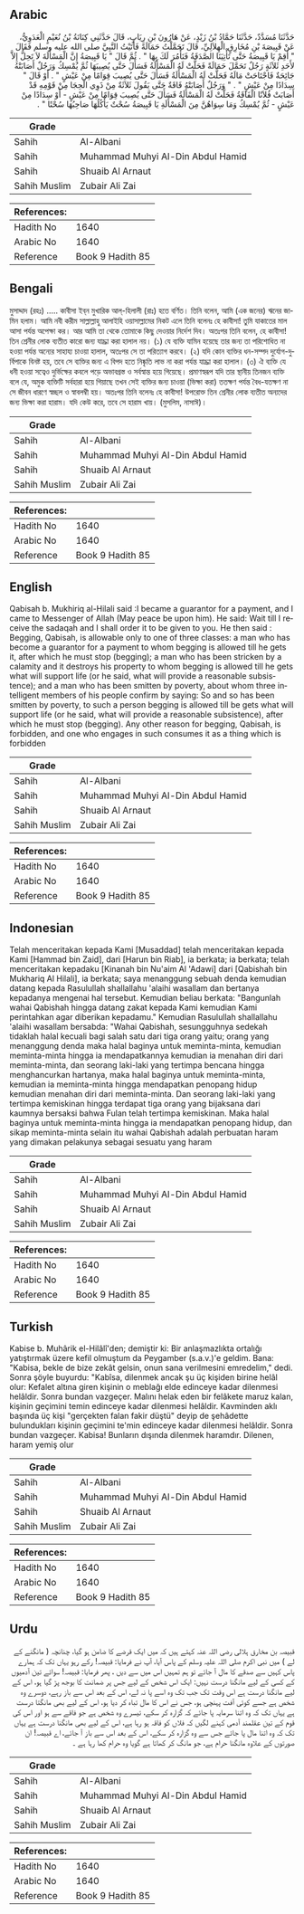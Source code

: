 ## Arabic


<div dir="rtl" lang="ar" style={{fontSize:'larger',backgroundColor:'#f8f9fa',padding:20}}>
حَدَّثَنَا مُسَدَّدٌ، حَدَّثَنَا حَمَّادُ بْنُ زَيْدٍ، عَنْ هَارُونَ بْنِ رِيَابٍ، قَالَ حَدَّثَنِي كِنَانَةُ بْنُ نُعَيْمٍ الْعَدَوِيُّ، عَنْ قَبِيصَةَ بْنِ مُخَارِقٍ الْهِلاَلِيِّ، قَالَ تَحَمَّلْتُ حَمَالَةً فَأَتَيْتُ النَّبِيَّ صلى الله عليه وسلم فَقَالَ ‏"‏ أَقِمْ يَا قَبِيصَةُ حَتَّى تَأْتِيَنَا الصَّدَقَةُ فَنَأْمُرَ لَكَ بِهَا ‏"‏ ‏.‏ ثُمَّ قَالَ ‏"‏ يَا قَبِيصَةُ إِنَّ الْمَسْأَلَةَ لاَ تَحِلُّ إِلاَّ لأَحَدِ ثَلاَثَةٍ رَجُلٌ تَحَمَّلَ حَمَالَةً فَحَلَّتْ لَهُ الْمَسْأَلَةُ فَسَأَلَ حَتَّى يُصِيبَهَا ثُمَّ يُمْسِكُ وَرَجُلٌ أَصَابَتْهُ جَائِحَةٌ فَاجْتَاحَتْ مَالَهُ فَحَلَّتْ لَهُ الْمَسْأَلَةُ فَسَأَلَ حَتَّى يُصِيبَ قِوَامًا مِنْ عَيْشٍ ‏"‏ ‏.‏ أَوْ قَالَ ‏"‏ سِدَادًا مِنْ عَيْشٍ ‏"‏ ‏.‏ ‏"‏ وَرَجُلٌ أَصَابَتْهُ فَاقَةٌ حَتَّى يَقُولَ ثَلاَثَةٌ مِنْ ذَوِي الْحِجَا مِنْ قَوْمِهِ قَدْ أَصَابَتْ فُلاَنًا الْفَاقَةُ فَحَلَّتْ لَهُ الْمَسْأَلَةُ فَسَأَلَ حَتَّى يُصِيبَ قِوَامًا مِنْ عَيْشٍ - أَوْ سِدَادًا مِنْ عَيْشٍ - ثُمَّ يُمْسِكُ وَمَا سِوَاهُنَّ مِنَ الْمَسْأَلَةِ يَا قَبِيصَةُ سُحْتٌ يَأْكُلُهَا صَاحِبُهَا سُحْتًا ‏"‏ ‏.‏
</div>
<div style={{backgroundColor:'#f8f9fa',padding:20, marginBottom: 10}}><table> <thead> <tr> <th>Grade</th> <th></th> </tr> </thead> <tbody> <tr><td>Sahih</td><td>Al-Albani</td></tr><tr><td>Sahih</td><td>Muhammad Muhyi Al-Din Abdul Hamid</td></tr><tr><td>Sahih</td><td>Shuaib Al Arnaut</td></tr><tr><td>Sahih Muslim</td><td>Zubair Ali Zai</td></tr></tbody></table><table> <thead> <tr> <th>References:</th> <th></th> </tr> </thead> <tbody><tr><td>Hadith No</td><td>1640</td></tr><tr><td>Arabic No</td><td>1640</td></tr><tr><td>Reference</td><td>Book 9 Hadith 85</td></tr></tbody></table></div>

## Bengali


<div dir="ltr" lang="bn" style={{fontSize:'larger',backgroundColor:'#f8f9fa',padding:20}}>
মুসাদ্দাদ (রহঃ) ..... কাবীসা ইব্‌ন মুখারিক আল্‌-হিলালী (রাঃ) হতে বর্ণিত। তিনি বলেন, আমি (এক জনের) ঋনের জামিন হলাম। আমি নবী করীম সাল্লাল্লাহু আলাইহি ওয়াসাল্লামের নিকট এলে তিনি বলেনঃ হে কাবীসা! তুমি যাকাতের মাল আসা পর্যন্ত অপেক্ষা কর। আর আমি তা থেকে তোমাকে কিছু দেওয়ার নির্দেশ দিব। অতঃপর তিনি বলেন, হে কাবীসা! তিন শ্রেনীর লোক ব্যতীত কারো জন্য যাচ্ঞা করা হালাল নয়। (১) যে ব্যক্তি যামিন হয়েছে তার জন্য তা পরিশোধিত না হওয়া পর্যন্ত অন্যের সাহায্য চাওয়া হালাল, অতঃপর সে তা পরিত্যাগ করবে। (২) যদি কোন ব্যক্তির ধন-সম্পদ দুর্যোগ-দুর্বিপাকে বিনষ্ট হয়, তবে সে ব্যক্তির জন্য এ বিপদ হতে নিষ্কৃতি লাভ না করা পর্যন্ত যাচ্ঞা করা হালাল। (৩) ঐ ব্যক্তি যে ধনী হওয়া সত্বেও দুর্ভিক্ষের কবলে পড়ে অভাবগ্রস্ত ও সর্বস্বান্ত হয়ে গিয়েছে। প্রমাণস্বরূপ যদি তার স্থানীয় তিনজন ব্যক্তি বলে যে, অমুক ব্যক্তিটি সর্বহারা হয়ে গিয়াছে তখন সেই ব্যক্তির জন্য চাওয়া (ভিক্ষা করা) ততক্ষণ পর্যন্ত বৈধ-যতক্ষণ না সে জীবন ধারণে স্বচ্ছল ও স্বাবলম্বী হয়। অতঃপর তিনি বলেনঃ হে কাবীসা! উপরোক্ত তিন শ্রেনীর লোক ব্যতীত অন্যদের জন্য ভিক্ষা করা হারাম। যদি কেউ করে, তবে সে হারাম খায়। (মুসলিম, নাসাঈ)।
</div>
<div style={{backgroundColor:'#f8f9fa',padding:20, marginBottom: 10}}><table> <thead> <tr> <th>Grade</th> <th></th> </tr> </thead> <tbody> <tr><td>Sahih</td><td>Al-Albani</td></tr><tr><td>Sahih</td><td>Muhammad Muhyi Al-Din Abdul Hamid</td></tr><tr><td>Sahih</td><td>Shuaib Al Arnaut</td></tr><tr><td>Sahih Muslim</td><td>Zubair Ali Zai</td></tr></tbody></table><table> <thead> <tr> <th>References:</th> <th></th> </tr> </thead> <tbody><tr><td>Hadith No</td><td>1640</td></tr><tr><td>Arabic No</td><td>1640</td></tr><tr><td>Reference</td><td>Book 9 Hadith 85</td></tr></tbody></table></div>

## English


<div dir="ltr" lang="en" style={{fontSize:'larger',backgroundColor:'#f8f9fa',padding:20}}>
Qabisah b. Mukhiriq al-Hilali said :I became a guarantor for a payment, and I came to Messenger of Allah (May peace be upon him). He said: Wait till I receive the sadaqah and I shall order it to be given to you. He then said : Begging, Qabisah, is allowable only to one of three classes: a man who has become a guarantor for a payment to whom begging is allowed till he gets it, after which he must stop (begging); a man who has been stricken by a calamity and it destroys his property to whom begging is allowed till he gets what will support life (or he said, what will provide a reasonable subsistence); and a man who has been smitten by poverty, about whom three intelligent members of his people confirm by saying: So and so has been smitten by poverty, to such a person begging is allowed till be gets what will support life (or he said, what will provide a reasonable subsistence), after which he must stop (begging). Any other reason for begging, Qabisah, is forbidden, and one who engages in such consumes it as a thing which is forbidden
</div>
<div style={{backgroundColor:'#f8f9fa',padding:20, marginBottom: 10}}><table> <thead> <tr> <th>Grade</th> <th></th> </tr> </thead> <tbody> <tr><td>Sahih</td><td>Al-Albani</td></tr><tr><td>Sahih</td><td>Muhammad Muhyi Al-Din Abdul Hamid</td></tr><tr><td>Sahih</td><td>Shuaib Al Arnaut</td></tr><tr><td>Sahih Muslim</td><td>Zubair Ali Zai</td></tr></tbody></table><table> <thead> <tr> <th>References:</th> <th></th> </tr> </thead> <tbody><tr><td>Hadith No</td><td>1640</td></tr><tr><td>Arabic No</td><td>1640</td></tr><tr><td>Reference</td><td>Book 9 Hadith 85</td></tr></tbody></table></div>

## Indonesian


<div dir="ltr" lang="id" style={{fontSize:'larger',backgroundColor:'#f8f9fa',padding:20}}>
Telah menceritakan kepada Kami [Musaddad] telah menceritakan kepada Kami [Hammad bin Zaid], dari [Harun bin Riab], ia berkata; ia berkata; telah menceritakan kepadaku [Kinanah bin Nu'aim Al 'Adawi] dari [Qabishah bin Mukhariq Al Hilali], ia berkata; saya menanggung sebuah denda kemudian datang kepada Rasulullah shallallahu 'alaihi wasallam dan bertanya kepadanya mengenai hal tersebut. Kemudian beliau berkata: "Bangunlah wahai Qabishah hingga datang zakat kepada Kami kemudian Kami perintahkan agar diberikan kepadamu." Kemudian Rasulullah shallallahu 'alaihi wasallam bersabda: "Wahai Qabishah, sesungguhnya sedekah tidaklah halal kecuali bagi salah satu dari tiga orang yaitu; orang yang menanggung denda maka halal baginya untuk meminta-minta, kemudian meminta-minta hingga ia mendapatkannya kemudian ia menahan diri dari meminta-minta, dan seorang laki-laki yang tertimpa bencana hingga menghancurkan hartanya, maka halal baginya untuk meminta-minta, kemudian ia meminta-minta hingga mendapatkan penopang hidup kemudian menahan diri dari meminta-minta. Dan seorang laki-laki yang tertimpa kemiskinan hingga terdapat tiga orang yang bijaksana dari kaumnya bersaksi bahwa Fulan telah tertimpa kemiskinan. Maka halal baginya untuk meminta-minta hingga ia mendapatkan penopang hidup, dan sikap meminta-minta selain itu wahai Qabishah adalah perbuatan haram yang dimakan pelakunya sebagai sesuatu yang haram
</div>
<div style={{backgroundColor:'#f8f9fa',padding:20, marginBottom: 10}}><table> <thead> <tr> <th>Grade</th> <th></th> </tr> </thead> <tbody> <tr><td>Sahih</td><td>Al-Albani</td></tr><tr><td>Sahih</td><td>Muhammad Muhyi Al-Din Abdul Hamid</td></tr><tr><td>Sahih</td><td>Shuaib Al Arnaut</td></tr><tr><td>Sahih Muslim</td><td>Zubair Ali Zai</td></tr></tbody></table><table> <thead> <tr> <th>References:</th> <th></th> </tr> </thead> <tbody><tr><td>Hadith No</td><td>1640</td></tr><tr><td>Arabic No</td><td>1640</td></tr><tr><td>Reference</td><td>Book 9 Hadith 85</td></tr></tbody></table></div>

## Turkish


<div dir="ltr" lang="tr" style={{fontSize:'larger',backgroundColor:'#f8f9fa',padding:20}}>
Kabise b. Muhârik el-Hilâlî'den; demiştir ki: Bir anlaşmazlıkta ortalığı yatıştırmak üzere kefil olmuştum da Peygamber (s.a.v.)'e geldim. Bana: "Kabisa, bekle de bize zekât gelsin, onun sana verilmesini emredelim," dedi. Sonra şöyle buyurdu: "Kabîsa, dilenmek ancak şu üç kişiden birine helâl olur: Kefalet altına giren kişinin o meblağı elde edinceye kadar dilenmesi helâldir. Sonra bundan vazgeçer. Malını helak eden bir felâkete maruz kalan, kişinin geçimini temin edinceye kadar dilenmesi helâldir. Kavminden aklı başında üç kişi "gerçekten falan fakir düştü" deyip de şehâdette bulundukları kişinin geçimini te'min edinceye kadar dilenmesi helâldir. Sonra bundan vazgeçer. Kabisa! Bunların dışında dilenmek haramdır. Dilenen, haram yemiş olur
</div>
<div style={{backgroundColor:'#f8f9fa',padding:20, marginBottom: 10}}><table> <thead> <tr> <th>Grade</th> <th></th> </tr> </thead> <tbody> <tr><td>Sahih</td><td>Al-Albani</td></tr><tr><td>Sahih</td><td>Muhammad Muhyi Al-Din Abdul Hamid</td></tr><tr><td>Sahih</td><td>Shuaib Al Arnaut</td></tr><tr><td>Sahih Muslim</td><td>Zubair Ali Zai</td></tr></tbody></table><table> <thead> <tr> <th>References:</th> <th></th> </tr> </thead> <tbody><tr><td>Hadith No</td><td>1640</td></tr><tr><td>Arabic No</td><td>1640</td></tr><tr><td>Reference</td><td>Book 9 Hadith 85</td></tr></tbody></table></div>

## Urdu


<div dir="rtl" lang="ur" style={{fontSize:'larger',backgroundColor:'#f8f9fa',padding:20}}>
قبیصہ بن مخارق ہلالی رضی اللہ عنہ کہتے ہیں کہ میں ایک قرضے کا ضامن ہو گیا، چنانچہ ( مانگنے کے لے ) میں نبی اکرم صلی اللہ علیہ وسلم کے پاس آیا، آپ نے فرمایا: قبیصہ! رکے رہو یہاں تک کہ ہمارے پاس کہیں سے صدقے کا مال آ جائے تو ہم تمہیں اس میں سے دیں ، پھر فرمایا: قبیصہ! سوائے تین آدمیوں کے کسی کے لیے مانگنا درست نہیں: ایک اس شخص کے لیے جس پر ضمانت کا بوجھ پڑ گیا ہو، اس کے لیے مانگنا درست ہے اس وقت تک جب تک وہ اسے پا نہ لے، اس کے بعد اس سے باز رہے، دوسرے وہ شخص ہے جسے کوئی آفت پہنچی ہو، جس نے اس کا مال تباہ کر دیا ہو، اس کے لیے بھی مانگتا درست ہے یہاں تک کہ وہ اتنا سرمایہ پا جائے کہ گزارہ کر سکے، تیسرے وہ شخص ہے جو فاقے سے ہو اور اس کی قوم کے تین عقلمند آدمی کہنے لگیں کہ فلاں کو فاقہ ہو رہا ہے، اس کے لیے بھی مانگنا درست ہے یہاں تک کہ وہ اتنا مال پا جائے جس سے وہ گزارہ کر سکے، اس کے بعد اس سے باز آ جائے، اے قبیصہ! ان صورتوں کے علاوہ مانگنا حرام ہے، جو مانگ کر کھاتا ہے گویا وہ حرام کھا رہا ہے ۔
</div>
<div style={{backgroundColor:'#f8f9fa',padding:20, marginBottom: 10}}><table> <thead> <tr> <th>Grade</th> <th></th> </tr> </thead> <tbody> <tr><td>Sahih</td><td>Al-Albani</td></tr><tr><td>Sahih</td><td>Muhammad Muhyi Al-Din Abdul Hamid</td></tr><tr><td>Sahih</td><td>Shuaib Al Arnaut</td></tr><tr><td>Sahih Muslim</td><td>Zubair Ali Zai</td></tr></tbody></table><table> <thead> <tr> <th>References:</th> <th></th> </tr> </thead> <tbody><tr><td>Hadith No</td><td>1640</td></tr><tr><td>Arabic No</td><td>1640</td></tr><tr><td>Reference</td><td>Book 9 Hadith 85</td></tr></tbody></table></div>